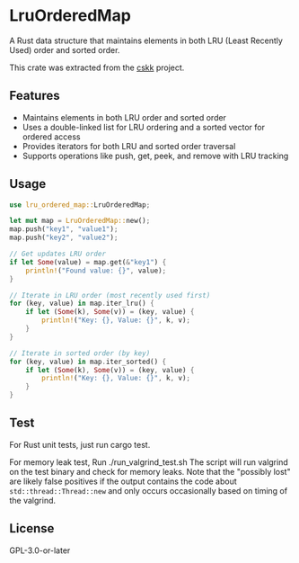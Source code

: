 # LruOrderedMap

A Rust data structure that maintains elements in both LRU (Least Recently Used) order and sorted order.

This crate was extracted from the [cskk](https://github.com/naokiri/cskk) project.

## Features

- Maintains elements in both LRU order and sorted order
- Uses a double-linked list for LRU ordering and a sorted vector for ordered access
- Provides iterators for both LRU and sorted order traversal
- Supports operations like push, get, peek, and remove with LRU tracking

## Usage

```rust
use lru_ordered_map::LruOrderedMap;

let mut map = LruOrderedMap::new();
map.push("key1", "value1");
map.push("key2", "value2");

// Get updates LRU order
if let Some(value) = map.get(&"key1") {
    println!("Found value: {}", value);
}

// Iterate in LRU order (most recently used first)
for (key, value) in map.iter_lru() {
    if let (Some(k), Some(v)) = (key, value) {
        println!("Key: {}, Value: {}", k, v);
    }
}

// Iterate in sorted order (by key)
for (key, value) in map.iter_sorted() {
    if let (Some(k), Some(v)) = (key, value) {
        println!("Key: {}, Value: {}", k, v);
    }
}
```

## Test
For Rust unit tests, just run cargo test.

For memory leak test, Run ./run_valgrind_test.sh
The script will run valgrind on the test binary and check for memory leaks. Note that the "possibly lost" are likely false positives if the output contains the code about `std::thread::Thread::new` and only occurs occasionally based on timing of the valgrind.

## License

GPL-3.0-or-later